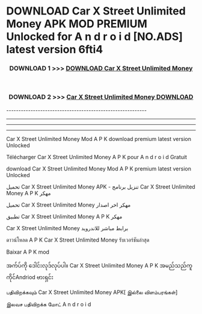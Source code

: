 # DOWNLOAD Car X Street Unlimited Money  APK MOD PREMIUM Unlocked for A n d r o i d [NO.ADS] latest version 6fti4 



<div align="center">

<h3>DOWNLOAD 1 >>> <a href="https://getmod2.web.app/?judul=Car X Street Unlimited Money ">DOWNLOAD Car X Street Unlimited Money </a></h3><br>

<h3>DOWNLOAD 2 >>> <a href="https://getmod2.web.app/?judul=Car X Street Unlimited Money ">Car X Street Unlimited Money  DOWNLOAD </a></h3>

</div>
----------------------------------------------------------

----------------------------------------------------------

----------------------------------------------------------

----------------------------------------------------------

Car X Street Unlimited Money  Mod A P K download premium latest version Unlocked

Télécharger Car X Street Unlimited Money  A P K pour A n d r o i d Gratuit

download Car X Street Unlimited Money  Mod A P K premium latest version Unlocked

تحميل Car X Street Unlimited Money  APK - تنزيل برنامج Car X Street Unlimited Money  A P K مهكر

تحميل Car X Street Unlimited Money  مهكر اخر اصدار

تطبيق Car X Street Unlimited Money  A P K مهكر

Car X Street Unlimited Money  برابط مباشر للاندرويد

ดาวน์โหลด A P K Car X Street Unlimited Money  รับเวอร์ชันล่าสุด

Baixar A P K mod

အက်ပ်ကို ဒေါင်းလုဒ်လုပ်ပါ။ Car X Street Unlimited Money  A P K အမည်သည်ကူကိုင်Andriod ဗားရှင်း

பதிவிறக்கவும் Car X Street Unlimited Money  APK[ இல்லை விளம்பரங்கள்] 
 
இலவச பதிவிறக்க மோட் A n d r o i d



